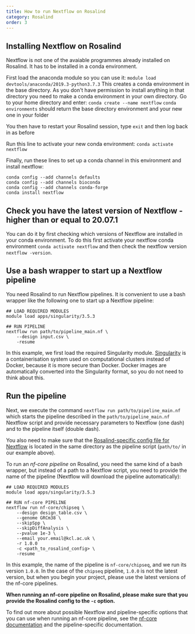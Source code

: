 ```yaml
---
title: How to run Nextflow on Rosalind
category: Rosalind
order: 3
---
```


## Installing Nextflow on Rosalind
Nextflow is not one of the avaiable programmes already installed on Rosalind. It has to be installed in a conda environment. 

First load the anaconda module so you can use it:
`module load devtools/anaconda/2019.3-python3.7.3`
This creates a conda environment in the base directory. As you don't have permission to install anything in that directory you need to make a conda environment in your own directory. Go to your home directory and enter:
`conda create --name nextflow`
`conda environments` should return the base directory environment and your new one in your folder

You then have to restart your Rosalind session, type `exit` and then log back in as before

Run this line to activate your new conda environment:
`conda activate nextflow`

Finally, run these lines to set up a conda channel in this environment and install nextflow:
```
conda config --add channels defaults
conda config --add channels bioconda
conda config --add channels conda-forge
conda install nextflow
```


## Check you have the latest version of Nextflow - higher than or equal to 20.07.1
You can do it by first checking which versions of Nextflow are installed in your conda environment. To do this first activate your nextflow conda environment `conda activate nextflow` and then check the nextflow version `nextflow -version`.


## Use a bash wrapper to start up a Nextflow pipeline
You need Rosalind to run Nextflow pipelines. It is convenient to use a bash wrapper like the following one to start up a Nextflow pipeline:

```
## LOAD REQUIRED MODULES
module load apps/singularity/3.5.3

## RUN PIPELINE
nextflow run path/to/pipeline_main.nf \
    --design input.csv \
    -resume
```

In this example, we first load the required Singularity module. [Singularity](https://en.wikipedia.org/wiki/Singularity_(software)) is a containerisation system used on computational clusters instead of Docker, because it is more secure than Docker. Docker images are automatically converted into the Singularity format, so you do not need to think about this.


## Run the pipeline
Next, we execute the command `nextflow run path/to/pipeline_main.nf` which starts the pipeline described in the `path/to/pipeline_main.nf` Nextflow script and provide necessary parameters to Nextflow (one dash) and to the pipeline itself (double dash).

You also need to make sure that the [Rosalind-specific config file for Nextflow](https://github.com/Streit-lab/Streit-lab.github.io/blob/master/rosalind.config) is located in the same directory as the pipeline script (`path/to/` in our example above).

To run an _nf-core pipeline_ on Rosalind, you need the same kind of a bash wrapper, but instead of a path to a Nextflow script, you need to provide the name of the pipeline (Nextflow will download the pipeline automatically):

```
## LOAD REQUIRED MODULES
module load apps/singularity/3.5.3

## RUN nf-core PIPELINE
nextflow run nf-core/chipseq \
    --design design_table.csv \
    --genome GRCm38 \
    --skipSpp \
    --skipDiffAnalysis \
    --pvalue 1e-3 \
    --email your.email@kcl.ac.uk \
    -r 1.0.0
    -c <path_to_rosalind_config> \
    -resume
```

In this example, the name of the pipeline is `nf-core/chipseq`, and we run its version `1.0.0`. In the case of the `chipseq` pipeline, `1.0.0` is not the latest version, but when you begin your project, please use the latest versions of the nf-core pipelines.

**When running an nf-core pipeline on Rosalind, please make sure that you provide the Rosalind config to the `-c` option.** 

To find out more about possible Nextflow and pipeline-specific options that you can use when running an nf-core pipeline, see the [nf-core documentation](https://nf-co.re/usage/introduction) and the pipeline-specific documentation.
